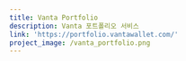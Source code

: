 ```yaml
---
title: Vanta Portfolio
description: Vanta 포트폴리오 서비스
link: 'https://portfolio.vantawallet.com/'
project_image: /vanta_portfolio.png
---
```


